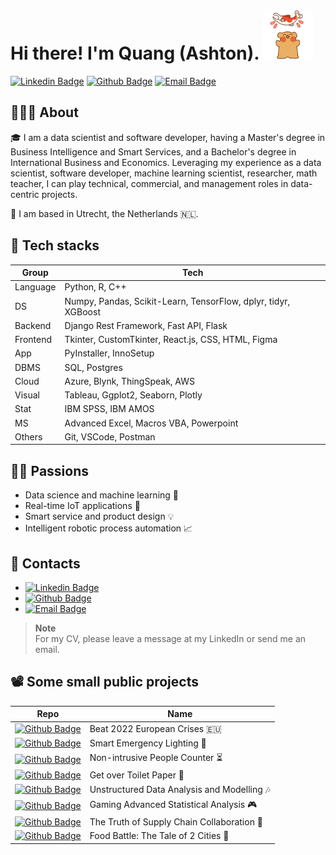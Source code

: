 <h1> Hi there! I'm Quang (Ashton).  
  <img src="https://github.com/quang-phong/quang-phong/blob/main/media/gif/bear-and-fish.gif" width="80px">
</h1>

[![Linkedin Badge](https://img.shields.io/badge/-@quangphong-0072b1?style=flat&logo=LinkedIn&link=https://www.linkedin.com/in/quangphong/)](https://www.linkedin.com/in/quangphong/) 
[![Github Badge](https://img.shields.io/badge/-@quang--phong-171515?style=flat&logo=github&logoColor=white&link=https://github.com/quang-phong)](https://github.com/quang-phong)
[![Email Badge](https://img.shields.io/badge/-quang.phong@outlook.com-00a2ed?style=flat&logo=microsoftoutlook&logoColor=white&link=mailto:quang.phong@outlook.com)](mailto:quang.phong@outlook.com)


## 🧑🏻‍🚀 About

🎓 I am a data scientist and software developer, having a Master's degree in Business Intelligence and Smart Services, and a Bachelor's degree in International Business and Economics. Leveraging my experience as a data scientist, software developer, machine learning scientist, researcher, math teacher, I can play technical, commercial, and management roles in data-centric projects.  

🛬 I am based in Utrecht, the Netherlands 🇳🇱.  


## 🚀 Tech stacks

| **Group** |  **Tech** |
| - | - | 
| Language | Python, R, C++ |
| DS | Numpy, Pandas, Scikit-Learn, TensorFlow, dplyr, tidyr, XGBoost |
| Backend | Django Rest Framework, Fast API, Flask |
| Frontend | Tkinter, CustomTkinter, React.js, CSS, HTML, Figma |
| App | PyInstaller, InnoSetup |   
| DBMS | SQL, Postgres |
| Cloud | Azure, Blynk, ThingSpeak, AWS |
| Visual | Tableau, Ggplot2, Seaborn, Plotly |
| Stat | IBM SPSS, IBM AMOS |
| MS | Advanced Excel, Macros VBA, Powerpoint |
| Others | Git, VSCode, Postman |


## 🤟🏼 Passions

- Data science and machine learning 📡
- Real-time IoT applications 🤖
- Smart service and product design 💡
- Intelligent robotic process automation 📈


## 📇 Contacts

- [![Linkedin Badge](https://img.shields.io/badge/-@quangphong-0072b1?style=flat&logo=LinkedIn&link=https://www.linkedin.com/in/quangphong/)](https://www.linkedin.com/in/quangphong/) 
- [![Github Badge](https://img.shields.io/badge/-@quang--phong-171515?style=flat&logo=github&logoColor=white&link=https://github.com/quang-phong)](https://github.com/quang-phong)
- [![Email Badge](https://img.shields.io/badge/-quang.phong@outlook.com-00a2ed?style=flat&logo=microsoftoutlook&logoColor=white&link=mailto:quang.phong@outlook.com)](mailto:quang.phong@outlook.com)

>**Note**  
>For my CV, please leave a message at my LinkedIn or send me an email.

## 📽️ Some small public projects

| **Repo** |  **Name** |
| - | - | 
| [![Github Badge](https://img.shields.io/badge/-beat--2022--european--crises-171515?style=flat&logo=github&logoColor=white&link=https://github.com/beat-2022-european-crises)](https://github.com/quang-phong/beat-2022-european-crises) | Beat 2022 European Crises 🇪🇺 |
| [![Github Badge](https://img.shields.io/badge/-smart--emergency--lighting-171515?style=flat&logo=github&logoColor=white&link=https://github.com/smart-emergency-lighting)](https://github.com/quang-phong/smart-emergency-lighting) | Smart Emergency Lighting 🚨 |
| [![Github Badge](https://img.shields.io/badge/-non--intrusive--people--counter-171515?style=flat&logo=github&logoColor=white&link=https://github.com/non-intrusive-people-counter)](https://github.com/quang-phong/non-intrusive-people-counter) | Non-intrusive People Counter ⏳️ |
| [![Github Badge](https://img.shields.io/badge/-get--over--toilet--paper-171515?style=flat&logo=github&logoColor=white&link=https://github.com/get-over-toilet-paper)](https://github.com/quang-phong/get-over-toilet-paper) | Get over Toilet Paper 🧻 |
| [![Github Badge](https://img.shields.io/badge/-unstructured--data--analysis--modelling-171515?style=flat&logo=github&logoColor=white&link=https://github.com/unstructured-data-analysis-modelling)](https://github.com/quang-phong/unstructured-data-analysis-modelling) | Unstructured Data Analysis and Modelling 🎶 |
| [![Github Badge](https://img.shields.io/badge/-gaming--advanced--statistical--analysis-171515?style=flat&logo=github&logoColor=white&link=https://github.com/gaming-advanced-statistical-analysis)](https://github.com/quang-phong/gaming-advanced-statistical-analysis) | Gaming Advanced Statistical Analysis 🎮 |
| [![Github Badge](https://img.shields.io/badge/-truth--of--supply--chain--collaboration-171515?style=flat&logo=github&logoColor=white&link=https://github.com/truth-of-supply-chain-collaboration)](https://github.com/quang-phong/truth-of-supply-chain-collaboration) | The Truth of Supply Chain Collaboration 🤝 |
| [![Github Badge](https://img.shields.io/badge/-food--battle--the--tale--of--2--cities-171515?style=flat&logo=github&logoColor=white&link=https://github.com/food-battle-the-tale-of-2-cities)](https://github.com/quang-phong/food-battle-the-tale-of-2-cities) | Food Battle: The Tale of 2 Cities 🍜 |



